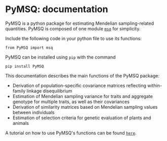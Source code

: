 # PyMSQ: documentation

PyMSQ is a python package for estimating Mendelian sampling-related quantities. PyMSQ is composed of one module [`msq`](docs/docs_msq.md) for simplicity. 

Include the following code in your python file to use its functions:

`from PyMSQ import msq`

PyMSQ can be installed using `pip` with the command

`pip install PyMSQ`

This documentation describes the main functions of the PyMSQ package:
* Derivation of population-specific covariance matrices reflecting within-family linkage disequilibrium
* Estimation of Mendelian sampling variance for traits and aggregate genotype for multiple traits, as well as their covariances
* Derivation of similarity matrices based on Mendelian sampling values between individuals
* Estimation of selection criteria for genetic evaluation of plants and animals

A tutorial on how to use PyMSQ's functions can be found [`here`](docs/Illustration_of_PyMSQ_functions.md).
